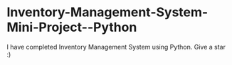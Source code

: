 # Inventory-Management-System-Mini-Project--Python
I have completed Inventory Management System using Python. Give a star :)

